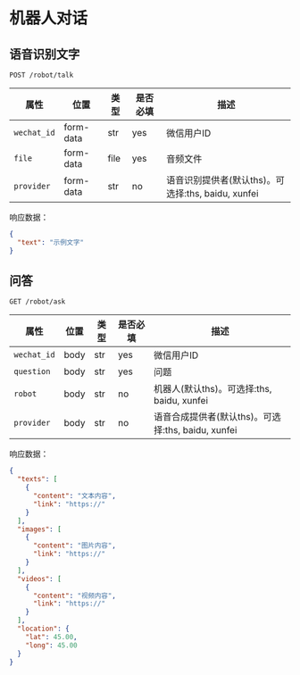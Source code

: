 # 机器人对话

## 语音识别文字

```
POST /robot/talk
```

| 属性       | 位置      | 类型 | 是否必填 | 描述                                               |
| ---------- | --------- | ---- | -------- | -------------------------------------------------- |
| `wechat_id` | form-data | str  | yes       | 微信用户ID |
| `file`     | form-data | file | yes      | 音频文件                                           |
| `provider` | form-data | str  | no       | 语音识别提供者(默认ths)。可选择:ths, baidu, xunfei |

响应数据：

```json
{
  "text": "示例文字"
}
```

## 问答

```
GET /robot/ask
```

| 属性        | 位置 | 类型 | 是否必填 | 描述                                               |
| ----------- | ---- | ---- | -------- | -------------------------------------------------- |
| `wechat_id` | body | str  | yes      | 微信用户ID                                         |
| `question`  | body | str  | yes      | 问题                                               |
| `robot`     | body | str  | no       | 机器人(默认ths)。可选择:ths, baidu, xunfei         |
| `provider`  | body | str  | no       | 语音合成提供者(默认ths)。可选择:ths, baidu, xunfei |

响应数据：

```json
{
  "texts": [
    {
      "content": "文本内容",
      "link": "https://"
    }
  ],
  "images": [
    {
      "content": "图片内容",
      "link": "https://"
    }
  ],
  "videos": [
    {
      "content": "视频内容",
      "link": "https://"
    }
  ],
  "location": {
    "lat": 45.00,
    "long": 45.00
  }
}
```

